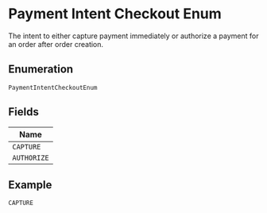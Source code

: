 
# Payment Intent Checkout Enum

The intent to either capture payment immediately or authorize a payment for an order after order creation.

## Enumeration

`PaymentIntentCheckoutEnum`

## Fields

| Name |
|  --- |
| `CAPTURE` |
| `AUTHORIZE` |

## Example

```
CAPTURE
```

